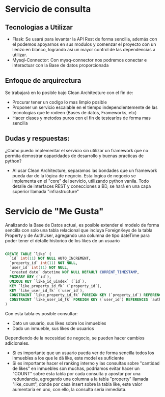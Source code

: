 # Servicio de consulta
## Tecnologias a Utilizar
- Flask: Se usará para levantar la API Rest de forma sencilla, además con el podemos apoyarnos en sus modulos y comenzar el proyecto con un lienzo en blanco, logrando así un mayor control de las dependencias a utilizar.
- Mysql-Connector: Con mysq-connector nos podremos conectar e interactuar con la Base de datos proporcionada

## Enfoque de arquirectura
Se trabajará en lo posible bajo Clean Architecture con el fin de:
- Procurar tener un codigo lo mas limpio posible
- Proponer un servicio escalable en el tiempo independientemente de las tecnologías que le rodeen (Bases de datos, Frameworks, etc)
- Hacer clases y metodos puros con el fin de testearlos de forma mas sencilla

## Dudas y respuestas:
¿Como puedo implementar el servicio sin utilizar un framework que no permita demostrar capacidades de desarrollo y buenas practicas de python?
- Al usar Clean Architecture, separamos las bondades que un framework pueda dar de la lógica de negocio. Esta logica de negocio se implementa en el "core" del servicio, utilizando python vanila. Todo detalle de interfaces REST y conecciones a BD, se hará en una capa superior llamada "infrastructure"

# Servicio de "Me Gusta"
Analizando la Base de Datos actual, es posible extender el modelo de forma sencilla con solo una tabla relacional que incluya ForeignKeys de la tabla Property y de AuthUser, agregando una columna de tipo dateTime para poder tener el detalle historico de los likes de un usuario


``` sql

CREATE TABLE `like` (
  `id` int(11) NOT NULL AUTO_INCREMENT,
  `property_id` int(11) NOT NULL,
  `user_id` int(11) NOT NULL,
  `created_date` datetime NOT NULL DEFAULT CURRENT_TIMESTAMP,
  PRIMARY KEY (`id`),
  UNIQUE KEY `like_id_uindex` (`id`),
  KEY `like_property_id_fk` (`property_id`),
  KEY `like_user_id_fk` (`user_id`),
  CONSTRAINT `like_property_id_fk` FOREIGN KEY (`property_id`) REFERENCES `property` (`id`),
  CONSTRAINT `like_user_id_fk` FOREIGN KEY (`user_id`) REFERENCES `auth_user` (`id`)
) 

```

Con esta tabla es posible consultar:
- Dato un usuario, sus likes sobre los inmuebles
- Dado un inmueble, sus likes de usuarios

Dependiendo de la necesidad de negocio, se pueden hacer cambios adicionales.
- Si es importante que un usuario pueda ver de forma sencilla todos los inmuebles a los que le dá like, este model es suficiente
- Si es importante hacer el ranking interno y las consultas sobre "cantidad de likes" en inmuebles son muchas, podriamos evitar hacer un "COUNT" sobre esta tabla por  cada consulta y apostar por una redundancia, agregando una columna a la tabla "property" llamada "like_count", donde por casa insert sobre la tabla like, este valor aumentaría en uno, con ello, la consulta sería inmediata.
